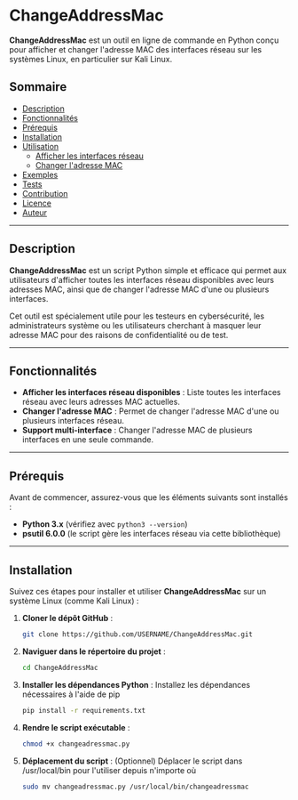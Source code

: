 # ChangeAddressMac

**ChangeAddressMac** est un outil en ligne de commande en Python conçu pour afficher et changer l'adresse MAC des interfaces réseau sur les systèmes Linux, en particulier sur Kali Linux.

## Sommaire
- [Description](#description)
- [Fonctionnalités](#fonctionnalités)
- [Prérequis](#prérequis)
- [Installation](#installation)
- [Utilisation](#utilisation)
    - [Afficher les interfaces réseau](#afficher-les-interfaces-réseau)
    - [Changer l'adresse MAC](#changer-ladresse-mac)
- [Exemples](#exemples)
- [Tests](#tests)
- [Contribution](#contribution)
- [Licence](#licence)
- [Auteur](#auteur)

---

## Description

**ChangeAddressMac** est un script Python simple et efficace qui permet aux utilisateurs d'afficher toutes les interfaces réseau disponibles avec leurs adresses MAC, ainsi que de changer l'adresse MAC d'une ou plusieurs interfaces.

Cet outil est spécialement utile pour les testeurs en cybersécurité, les administrateurs système ou les utilisateurs cherchant à masquer leur adresse MAC pour des raisons de confidentialité ou de test.

---

## Fonctionnalités

- **Afficher les interfaces réseau disponibles** : Liste toutes les interfaces réseau avec leurs adresses MAC actuelles.
- **Changer l'adresse MAC** : Permet de changer l'adresse MAC d'une ou plusieurs interfaces réseau.
- **Support multi-interface** : Changer l'adresse MAC de plusieurs interfaces en une seule commande.

---

## Prérequis

Avant de commencer, assurez-vous que les éléments suivants sont installés :

- **Python 3.x** (vérifiez avec `python3 --version`)
- **psutil 6.0.0** (le script gère les interfaces réseau via cette bibliothèque)

---

## Installation

Suivez ces étapes pour installer et utiliser **ChangeAddressMac** sur un système Linux (comme Kali Linux) :

1. **Cloner le dépôt GitHub** :
   
   ```bash
   git clone https://github.com/USERNAME/ChangeAddressMac.git
2. **Naviguer dans le répertoire du projet** :
   ```bash
   cd ChangeAddressMac
3. **Installer les dépendances Python** :
   Installez les dépendances nécessaires à l'aide de pip
   ```bash
   pip install -r requirements.txt
4. **Rendre le script exécutable** :
   ```bash
   chmod +x changeadressmac.py
5. **Déplacement du script** :
   (Optionnel) Déplacer le script dans /usr/local/bin pour l'utiliser depuis n'importe où
   ```bash
   sudo mv changeadressmac.py /usr/local/bin/changeadressmac
